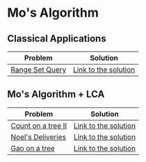 # Mo's Algorithm

## Classical Applications
Problem | Solution
------- | --------
[Range Set Query](https://atcoder.jp/contests/abc174/tasks/abc174_f) | [Link to the solution](https://github.com/danielvitor2d/Problem-Set/blob/main/Mo_sAlgorithm/Range-Set-Query/Range-Set-Query.cpp)

## Mo's Algorithm + LCA
Problem | Solution
------- | --------
[Count on a tree II](https://www.spoj.com/problems/COT2/) | [Link to the solution](https://github.com/danielvitor2d/Problem-Set/blob/main/Mo_sAlgorithm/Count-on-a-tree-II/Count-on-a-tree-II.cpp)
[Noel's Deliveries](https://www.urionlinejudge.com.br/judge/en/problems/view/2476) | [Link to the solution](https://github.com/danielvitor2d/Problem-Set/blob/main/Mo_sAlgorithm/Noel-s-Deliveries/Noel-s-Deliveries.cpp)
[Gao on a tree](https://www.spoj.com/problems/GOT/) | [Link to the solution](https://github.com/danielvitor2d/Problem-Set/blob/main/Mo_sAlgorithm/Gao-on-a-tree/Gao-on-a-tree.cpp)
